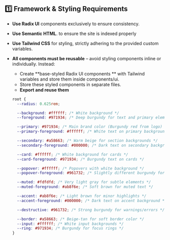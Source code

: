 ## 1️⃣ **Framework & Styling Requirements**

- **Use Radix UI** components exclusively to ensure consistency.
- **Use Semantic HTML**. to ensure the site is indexed properly
- **Use Tailwind CSS** for styling, strictly adhering to the provided custom variables.
- **All components must be reusable** – avoid styling components inline or individually. Instead:

  - Create **base-styled Radix UI components ** with Tailwind variables and store them inside components/ui.
  - Store these styled components in separate files.
  - **Export and reuse them**

  ```css
  root {
    --radius: 0.625rem;

    --background: #ffffff; /* White background */
    --foreground: #971934; /* Deep burgundy for text and primary elements */

    --primary: #971934; /* Main brand color (Burgundy red from logo) */
    --primary-foreground: #ffffff; /* White text on primary background */

    --secondary: #a58663; /* Warm beige for section backgrounds */
    --secondary-foreground: #000000; /* Dark text on secondary background */

    --card: #ffffff; /* White background for cards */
    --card-foreground: #971934; /* Burgundy text on cards */

    --popover: #ffffff; /* Popovers with white background */
    --popover-foreground: #961732; /* Slightly different burgundy for contrast */

    --muted: #fdfdfd; /* Very light gray for subtle elements */
    --muted-foreground: #ab8f6e; /* Soft brown for muted text */

    --accent: #ab8f6e; /* Light brown for minor highlights */
    --accent-foreground: #000000; /* Dark text on accent background */

    --destructive: #961732; /* Strong burgundy for warnings/errors */

    --border: #a58663; /* Beige-tan for soft border color */
    --input: #ffffff; /* White input backgrounds */
    --ring: #971934; /* Burgundy for focus rings */
  }
  ```
